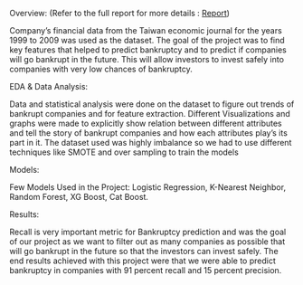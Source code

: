 Overview: (Refer to the full report for more details : [Report](<Bankruptcy Prediction Report - Final.pdf>))

Company’s financial data from the Taiwan economic journal for the years 1999 to 2009 was used as the dataset. The goal of the project was to find key features that helped to predict bankruptcy and to predict if companies will go bankrupt in the future. This will allow investors to invest safely into companies with very low chances of bankruptcy.

EDA & Data Analysis:

Data and statistical analysis were done on the dataset to figure out trends of bankrupt companies and for
feature extraction. Different Visualizations and graphs were made to explicitly show relation between different attributes and tell the story of bankrupt companies and how each attributes play’s its part in it. The dataset used was highly imbalance so we had to use different techniques like SMOTE and over
sampling to train the models

Models:

Few Models Used in the Project: Logistic Regression, K-Nearest Neighbor, Random Forest, XG Boost,
Cat Boost.

Results:

Recall is very important metric for Bankruptcy prediction and was the goal of our project as we want to filter out as many companies as possible that will go bankrupt in the future so that the investors can invest safely.
The end results achieved with this project were that we were able to predict bankruptcy in companies with 91 percent recall and 15 percent precision.
